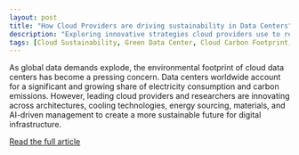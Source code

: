 ```yaml
---
layout: post
title: "How Cloud Providers are driving sustainability in Data Centers"
description: "Exploring innovative strategies cloud providers use to reduce energy consumption and carbon footprint in data centers."
tags: [Cloud Sustainability, Green Data Center, Cloud Carbon Footprint, Green Cloud Computing, Data Center Efficiency]
---
```


As global data demands explode, the environmental footprint of cloud data centers has become a pressing concern. Data centers worldwide account for a significant and growing share of electricity consumption and carbon emissions. However, leading cloud providers and researchers are innovating across architectures, cooling technologies, energy sourcing, materials, and AI-driven management to create a more sustainable future for digital infrastructure.


<p><a href="https://medium.com/@domenicoscudo/how-cloud-providers-are-driving-sustainability-in-data-centers-b25e4300ead7" target="_blank" rel="noopener noreferrer">Read the full article</a></p>
